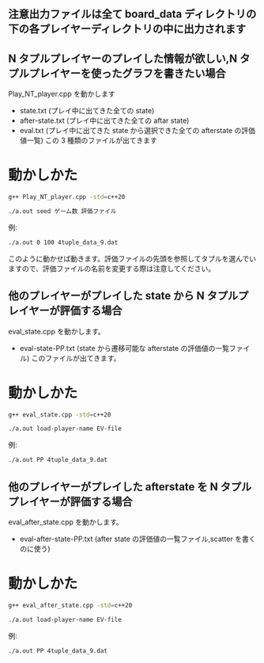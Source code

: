 ## 注意出力ファイルは全て board_data ディレクトリの下の各プレイヤーディレクトリの中に出力されます

## N タプルプレイヤーのプレイした情報が欲しい,N タプルプレイヤーを使ったグラフを書きたい場合

Play_NT_player.cpp を動かします

- state.txt (プレイ中に出てきた全ての state)
- after-state.txt (プレイ中に出てきた全ての aftar state)
- eval.txt (プレイ中に出てきた state から選択できた全ての afterstate の評価値一覧)
  この 3 種類のファイルが出てきます

# 動かしかた

```bash
g++ Play_NT_player.cpp -std=c++20
```

```bash
./a.out seed ゲーム数 評価ファイル
```

例:

```bash
./a.out 0 100 4tuple_data_9.dat
```

このように動かせば動きます。評価ファイルの先頭を参照してタプルを選んでいますので、評価ファイルの名前を変更する際は注意してください。

## 他のプレイヤーがプレイした state から N タプルプレイヤーが評価する場合

eval_state.cpp を動かします。

- eval-state-PP.txt (state から遷移可能な afterstate の評価値の一覧ファイル)
  このファイルが出てきます。

# 動かしかた

```bash
g++ eval_state.cpp -std=c++20
```

```bash
./a.out load-player-name EV-file
```

例:

```bash
./a.out PP 4tuple_data_9.dat
```

## 他のプレイヤーがプレイした afterstate を N タプルプレイヤーが評価する場合

eval_after_state.cpp を動かします。

- eval-after-state-PP.txt (after state の評価値の一覧ファイル,scatter を書くのに使う)

# 動かしかた

```bash
g++ eval_after_state.cpp -std=c++20
```

```bash
./a.out load-player-name EV-file
```

例:

```bash
./a.out PP 4tuple_data_9.dat
```

